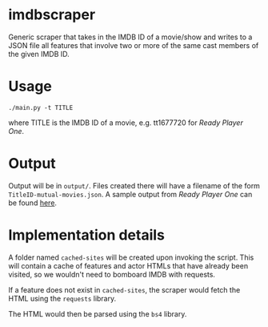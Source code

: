 # imdbscraper
Generic scraper that takes in the IMDB ID of a movie/show and writes to a JSON file all features that involve two or more of the same cast members of the given IMDB ID.

# Usage
```
./main.py -t TITLE
```
where TITLE is the IMDB ID of a movie, e.g. tt1677720 for _Ready Player One_.

# Output
Output will be in `output/`. Files created there will have a filename of the form `TitleID-mutual-movies.json`. A sample output from _Ready Player One_ can be found [here](output/sample-rpo-mutual-movies.json).


# Implementation details
A folder named `cached-sites` will be created upon invoking the script. This will contain a cache of features and actor HTMLs that have already been visited, so we wouldn't need to bomboard IMDB with requests.

If a feature does not exist in `cached-sites`, the scraper would fetch the HTML using the `requests` library.

The HTML would then be parsed using the `bs4` library.
